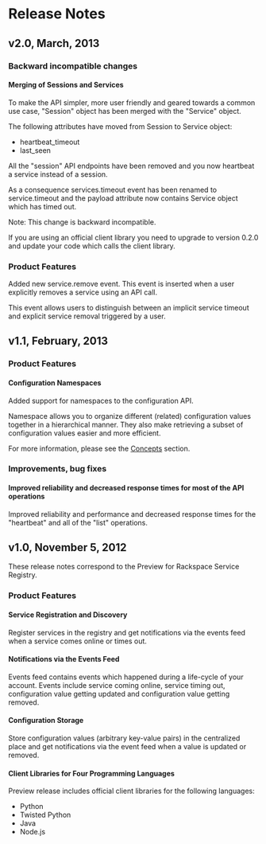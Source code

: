# Release Notes

## v2.0, March, 2013

### Backward incompatible changes

#### Merging of Sessions and Services

To make the API simpler, more user friendly and geared towards a common use
case, "Session" object has been merged with the "Service" object.

The following attributes have moved from Session to Service object:

* heartbeat_timeout
* last_seen

All the "session" API endpoints have been removed and you now heartbeat a service
instead of a session.

As a consequence services.timeout event has been renamed to service.timeout
and the payload attribute now contains Service object which has timed out.

Note: This change is backward incompatible.

If you are using an official client library you need to upgrade to version 0.2.0
and update your code which calls the client library.

### Product Features

Added new service.remove event. This event is inserted when a user explicitly
removes a service using an API call.

This event allows users to distinguish between an implicit service timeout and
explicit service removal triggered by a user.

## v1.1, February, 2013

### Product Features

#### Configuration Namespaces

Added support for namespaces to the configuration API.

Namespace allows you to organize different (related) configuration values
together in a hierarchical manner. They also make retrieving a subset of
configuration values easier and more efficient.

For more information, please see the [Concepts](concepts) section.

### Improvements, bug fixes

#### Improved reliability and decreased response times for most of the API operations

Improved reliability and performance and decreased response times for the
"heartbeat" and all of the "list" operations.

## v1.0, November 5, 2012

These release notes correspond to the Preview for Rackspace Service
Registry.

### Product Features

#### Service Registration and Discovery

Register services in the registry and get notifications via the events feed when
a service comes online or times out.

#### Notifications via the Events Feed

Events feed contains events which happened during a life-cycle of your account.
Events include service coming online, service timing out, configuration value
getting updated and configuration value getting removed.

#### Configuration Storage

Store configuration values (arbitrary key-value pairs) in the centralized
place and get notifications via the event feed when a value is updated or
removed.

#### Client Libraries for Four Programming Languages

Preview release includes official client libraries for the following languages:

* Python
* Twisted Python
* Java
* Node.js

